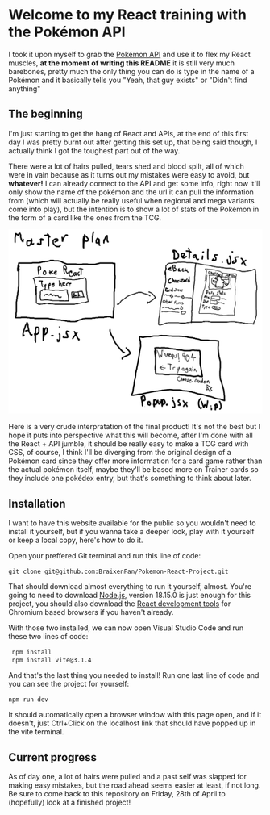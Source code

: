 # Welcome to my React training with the Pokémon API

I took it upon myself to grab the [Pokémon API](https://pokeapi.co/) and use it to flex my React muscles, **at the moment of writing this README** it is still very much barebones, pretty much the only thing you can do is type in the name of a Pokémon and it basically tells you "Yeah, that guy exists" or "Didn't find anything"

## The beginning

I'm just starting to get the hang of React and APIs, at the end of this first day I was pretty burnt out after getting this set up, that being said though, I actually think I got the toughest part out of the way.

There were a lot of hairs pulled, tears shed and blood spilt, all of which were in vain because as it turns out my mistakes were easy to avoid, but **whatever!** I can already connect to the API and get some info, right now it'll only show the name of the pokémon and the url it can pull the information from (which will actually be really useful when regional and mega variants come into play), but the intention is to show a lot of stats of the Pokémon in the form of a card like the ones from the TCG.

![](src/imgs/MasterPlan.png)

Here is a very crude interpratation of the final product! It's not the best but I hope it puts into perspective what this will become, after I'm done with all the React + API jumble, it should be really easy to make a TCG card with CSS, of course, I think I'll be diverging from the original design of a Pokémon card since they offer more information for a card game rather than the actual pokémon itself, maybe they'll be based more on Trainer cards so they include one pokédex entry, but that's something to think about later.

## Installation

I want to have this website available for the public so you wouldn't need to install it yourself, but if you wanna take a deeper look, play with it yourself or keep a local copy, here's how to do it.

Open your preffered Git terminal and run this line of code:

```
git clone git@github.com:BraixenFan/Pokemon-React-Project.git
```

That should download almost everything to run it yourself, almost. You're going to need to download [Node.js](https://nodejs.org/), version 18.15.0 is just enough for this project, you should also download the [React development tools](https://chrome.google.com/webstore/detail/react-developer-tools/fmkadmapgofadopljbjfkapdkoienihi?hl=en) for Chromium based browsers if you haven't already.

With those two installed, we can now open Visual Studio Code and run these two lines of code:

```
 npm install
 npm install vite@3.1.4
 ```

 And that's the last thing you needed to install! Run one last line of code and you can see the project for yourself:

 ```
 npm run dev
 ```

 It should automatically open a browser window with this page open, and if it doesn't, just Ctrl+Click on the localhost link that should have popped up in the vite terminal.


 ## Current progress

 As of day one, a lot of hairs were pulled and a past self was slapped for making easy mistakes, but the road ahead seems easier at least, if not long. Be sure to come back to this repository on Friday, 28th of April to (hopefully) look at a finished project!